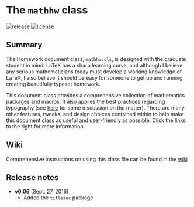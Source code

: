 # The `mathhw` class
[![release](https://img.shields.io/github/release/awmottaz/mathhw.svg?style=flat-square)](https://github.com/awmottaz/mathhw)
[![license](https://img.shields.io/github/license/awmottaz/mathhw.svg?style=flat-square)](https://github.com/awmottaz/mathhw/blob/master/LICENSE)

## Summary

The Homework document class, `mathhw.cls`, is designed with the graduate student in mind. LaTeX has a sharp learning curve, and although I believe any serious mathematicians today must develop a working knowledge of LaTeX, I also believe it should be easy for someone to get up and running creating beautifully typeset homework. 

This document class provides a comprehensive collection of mathematics packages and macros. It also applies the best practices regarding typography (see [here](http://tex.stackexchange.com/questions/71172/why-are-default-latex-margins-so-big) for some discussion on the matter). There are many other features, tweaks, and design choices contained within to help make this document class as useful and user-friendly as possible. Click the links to the right for more information.

## Wiki

Comprehensive instructions on using this class file can be found in the [wiki](https://github.com/awmottaz/mathhw/wiki)

## Release notes

- **v0.06** (Sept. 27, 2016)
    - Added the `titlesec` package
